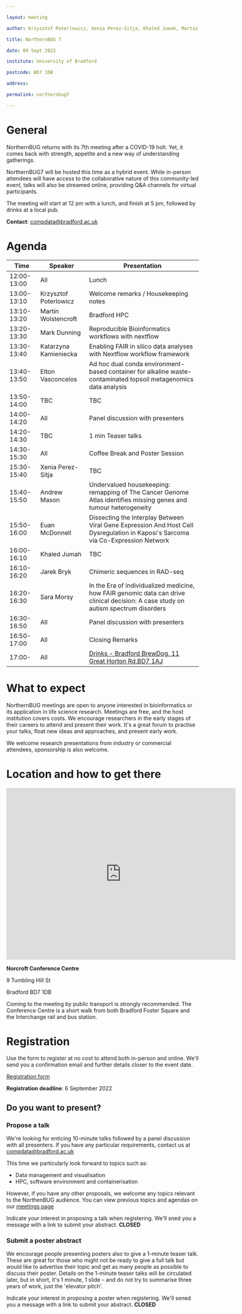```yaml
---

layout: meeting

author: Krzysztof Poterlowicz, Xenia Perez-Sitja, Khaled Jumah, Martin Wolstencroft

title: NorthernBUG 7

date: 09 Sept 2022

institute: University of Bradford

postcode: BD7 1DB

address:

permalink: northernbug7

---
```


# General

NorthernBUG returns with its 7th meeting after a COVID-19 holt. Yet, it comes back with strength, appetite and a new way of understanding gatherings.

NorthernBUG7 will be hosted this time as a hybrid event. While in-person attendees will have access to the collaborative nature of this community-led event, talks will also be streamed online, providing Q&A channels for virtual participants.

The meeting will start at 12 pm with a lunch, and finish at 5 pm, followed by drinks at a local pub.

**Contact**: compdata@bradford.ac.uk



# Agenda

| Time | Speaker | Presentation |
|------|---------|--------------|
| 12:00-13:00 | All | Lunch |
| 13:00-13:10 | Krzysztof Poterlowicz | Welcome remarks / Housekeeping notes | 
| 13:10-13:20 | Martin Wolstencroft | Bradford HPC |
| 13:20-13:30 | Mark Dunning |Reproducible Bioinformatics workflows with nextflow |
| 13:30-13:40 | Katarzyna Kamieniecka |Enabling FAIR in silico data analyses with Nextflow workflow framework |
| 13:40-13:50 | Elton Vasconcelos | Ad hoc dual conda environment-based container for alkaline waste-contaminated topsoil metagenomics data analysis | 
| 13:50-14:00 | TBC | TBC | 
| 14:00-14:20 | All | Panel discussion with presenters| 
| 14:20-14:30 | TBC | 1 min Teaser talks | 
 | 14:30-15:30 | All | Coffee Break and Poster Session |
| 15:30-15:40 | Xenia Perez-Sitja | TBC | 
| 15:40-15:50 | Andrew Mason | Undervalued housekeeping: remapping of The Cancer Genome Atlas identifies missing genes and tumour heterogeneity | |
| 15:50-16:00 | Euan McDonnell | Dissecting the Interplay Between Viral Gene Expression And Host Cell Dysregulation in Kaposi's Sarcoma via Co-Expression Network |
| 16:00-16:10 | Khaled Jumah | TBC| 
| 16:10-16:20 | Jarek Bryk | Chimeric sequences in RAD-seq | 
| 16:20-16:30 | Sara Morsy | In the Era of individualized medicine, how FAIR genomic data can drive clinical decision: A case study on autism spectrum disorders | 
| 16:30-16:50 | All | Panel discussion with presenters | 
| 16:50-17:00 | All | Closing Remarks | 
| 17:00- | All | [Drinks - Bradford BrewDog, 11 Great Horton Rd,BD7 1AJ](https://goo.gl/maps/XFsGi3S1AkQXR5Vz6)  |


<!--
# Speakers

Coming soon

-->

<!--Add speakers here as this template -->

<!-- - [**Krzysztof Poterlowicz** -- University of Bradford](https://www.bradford.ac.uk/staff/KPoterlowicz1)  -->



# What to expect

NorthernBUG meetings are open to anyone interested in bioinformatics or its application in life science research. Meetings are free, and the host institution covers costs. We encourage researchers in the early stages of their careers to attend and present their work. It's a great forum to practise your talks, float new ideas and approaches, and present early work.

We welcome research presentations from industry or commercial attendees, sponsorship is also welcome.



# Location and how to get there

<iframe src="https://www.google.com/maps/embed?pb=!1m14!1m8!1m3!1d589.2117721760941!2d-1.7640385778404277!3d53.79220904252063!3m2!1i1024!2i768!4f13.1!3m3!1m2!1s0x0%3A0x1527cafe37f4a936!2sNorcroft%20Centre!5e0!3m2!1sen!2suk!4v1661351993856!5m2!1sen!2suk" width="600" height="450" style="border:0;" allowfullscreen="" loading="lazy" referrerpolicy="no-referrer-when-downgrade"></iframe>

**Norcroft Conference Centre**

9 Tumbling Hill St

Bradford BD7 1DB

Coming to the meeting by public transport is strongly recommended. The Conference Centre is a short walk from both Bradford Foster Square and the Interchange rail and bus station.



# Registration


Use the form to register at no cost to attend both in-person and online. We'll send you a confirmation email and further details closer to the event date.

[Registration form](https://forms.clickup.com/20526645/f/kjdhn-4408/CKSR1UQII08ERURNX3)

**Registration deadline**: 6 September 2022



## Do you want to present?

### Propose a talk

We're looking for enticing 10-minute talks followed by a panel discussion with all presenters. If you have any particular requirements, contact us at compdata@bradford.ac.uk

This time we particularly look forward to topics such as:

* Data management and visualisation
* HPC, software environment and containerisation

However, if you have any other proposals, we welcome any topics relevant to the NorthenBUG audience. You can view previous topics and agendas on our [meetings page](https://northernbug.github.io/meetings/)

Indicate your interest in proposing a talk when registering. We'll sned you a message with a link to submit your abstract. 
**CLOSED**



### Submit a poster abstract

We encourage people presenting posters also to give a 1-minute teaser talk. These are great for those who might not be ready to give a full talk but would like to advertise their topic and get as many people as possible to discuss their poster. Details on the 1-minute teaser talks will be circulated later, but in short, it's 1 minute, 1 slide – and do not try to summarise three years of work, just the 'elevator pitch'.

Indicate your interest in proposing a poster when registering. We'll sened you a message with a link to submit your abstract. 
**CLOSED**

